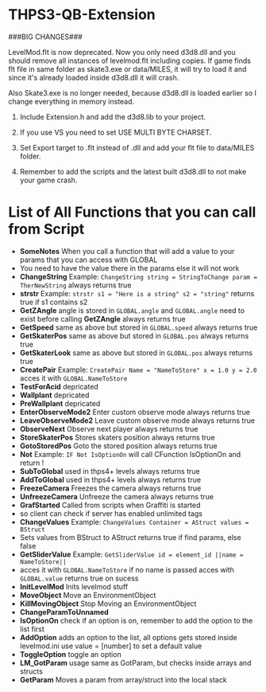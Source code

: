 # THPS3-QB-Extension


###BIG CHANGES###

LevelMod.flt is now deprecated. Now you only need d3d8.dll and you should remove all instances of levelmod.flt including copies. If game finds flt file in same folder as skate3.exe or data/MILES, it will try to load it and since it's already loaded inside d3d8.dll it will crash.

Also Skate3.exe is no longer needed, because d3d8.dll is loaded earlier so I change everything in memory instead.

1. Include Extension.h and add the d3d8.lib to your project.

2. If you use VS you need to set USE MULTI BYTE CHARSET.

3. Set Export target to .flt instead of .dll and add your flt file to data/MILES folder.

4. Remember to add the scripts and the latest built d3d8.dll to not make your game crash.




# List of All Functions that you can call from Script
* **SomeNotes** When you call a function that will add a value to your params that you can access with GLOBAL
* You need to have the value there in the params else it will not work
* **ChangeString** Example: `ChangeString string = StringToChange param = TherNewString` always returns true
* **strstr** Example: `strstr s1 = "Here is a string" s2 = "string"` returns true if s1 contains s2
* **GetZAngle** angle is stored in `GLOBAL.angle` and `GLOBAL.angle` need to exist before calling **GetZAngle** always returns true
* **GetSpeed** same as above but stored in `GLOBAL.speed` always returns true
* **GetSkaterPos** same as above but stored in `GLOBAL.pos` always returns true
* **GetSkaterLook** same as above but stored in `GLOBAL.pos` always returns true
* **CreatePair** Example: `CreatePair Name = "NameToStore" x = 1.0 y = 2.0` acces it with `GLOBAL.NameToStore`
* **TestForAcid** depricated
* **Wallplant** depricated
* **PreWallplant** depricated
* **EnterObserveMode2** Enter custom observe mode always returns true
* **LeaveObserveMode2** Leave custom observe mode always returns true
* **ObserveNext** Observe next player always returns true
* **StoreSkaterPos** Stores skaters position always returns true
* **GotoStoredPos** Goto the stored position always returns true
* **Not** Example: `IF Not IsOptionOn` will call CFunction IsOptionOn and return !
* **SubToGlobal** used in thps4+ levels always returns true
* **AddToGlobal** used in thps4+ levels always returns true
* **FreezeCamera** Freezes the camera always returns true
* **UnfreezeCamera** Unfreeze the camera always returns true
* **GrafStarted** Called from scripts when Graffiti is started 
* so client can check if server has enabled unlimited tags
* **ChangeValues** Example: `ChangeValues Container = AStruct values = BStruct` 
* Sets values from BStruct to AStruct returns true if find params, else false
* **GetSliderValue** Example: `GetSliderValue id = element_id ||name = NameToStore||` 
* acces it with `GLOBAL.NameToStore` if no name is passed acces with `GLOBAL.value` returns true on sucess
* **InitLevelMod** Inits levelmod stuff
* **MoveObject** Move an EnvironmentObject
* **KillMovingObject** Stop Moving an EnvironmentObject
* **ChangeParamToUnnamed**
* **IsOptionOn** check if an option is on, remember to add the option to the list first
* **AddOption** adds an option to the list, all options gets stored inside levelmod.ini use value = [number] to set a default value
* **ToggleOption** toggle an option
* **LM_GotParam** usage same as GotParam, but checks inside arrays and structs
* **GetParam** Moves a param from array/struct into the local stack
